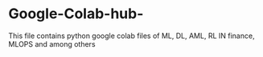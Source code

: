 # Google-Colab-hub-
This file contains python google colab files of ML, DL, AML, RL IN finance, MLOPS and among others

